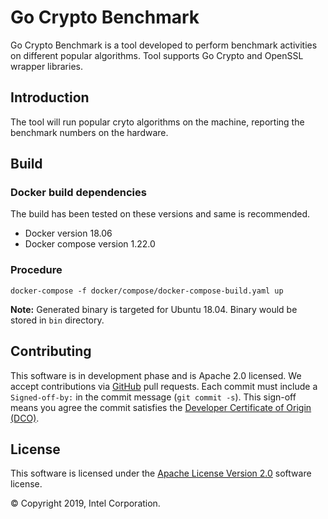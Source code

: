 # Go Crypto Benchmark
Go Crypto Benchmark is a tool developed to perform benchmark activities on
different popular algorithms. Tool supports Go Crypto and OpenSSL wrapper
libraries.

## Introduction
The tool will run popular cryto algorithms on the machine, reporting the
benchmark numbers on the hardware.

## Build

### Docker build dependencies
The build has been tested on these versions and same is recommended.
* Docker version 18.06
* Docker compose version 1.22.0

### Procedure

```
docker-compose -f docker/compose/docker-compose-build.yaml up
```
**Note:** Generated binary is targeted for Ubuntu 18.04. Binary would be
stored in `bin` directory.

## Contributing
This software is in development phase and is Apache 2.0 licensed. We accept
contributions via [GitHub](https://github.com/arsulegai/GoCryptoBenchmark) pull
requests.
Each commit must include a `Signed-off-by:` in the commit message
(`git commit -s`). This sign-off means you agree the commit satisfies the
[Developer Certificate of Origin (DCO)](https://developercertificate.org/).

## License
This software is licensed under the [Apache License Version 2.0](LICENSE)
software license.

&copy; Copyright 2019, Intel Corporation.